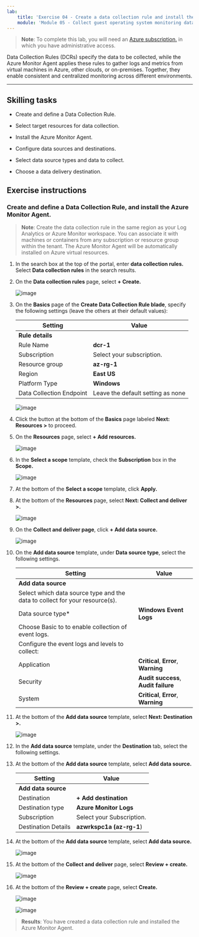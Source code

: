 ```yaml
---
lab:
    title: 'Exercise 04 - Create a data collection rule and install the Azure Monitor Agent'    
    module: 'Module 05 - Collect guest operating system monitoring data from Azure and hybrid virtual machines using Azure Monitor Agent'
---
```



>**Note**: To complete this lab, you will need an [Azure subscription.](https://azure.microsoft.com/en-us/free/?azure-portal=true) in which you have administrative access. 


Data Collection Rules (DCRs) specify the data to be collected, while the Azure Monitor Agent applies these rules to gather logs and metrics from virtual machines in Azure, other clouds, or on-premises. Together, they enable consistent and centralized monitoring across different environments.

---

## Skilling tasks

- Create and define a Data Collection Rule.

- Select target resources for data collection.

- Install the Azure Monitor Agent.
  
- Configure data sources and destinations.

- Select data source types and data to collect.

- Choose a data delivery destination.

## Exercise instructions 

### Create and define a Data Collection Rule, and install the Azure Monitor Agent.

>**Note**: Create the data collection rule in the same region as your Log Analytics or Azure Monitor workspace. You can associate it with machines or containers from any subscription or resource group within the tenant. The Azure Monitor Agent will be automatically installed on Azure virtual resources.

1. In the search box at the top of the portal, enter **data collection rules.** Select **Data collection rules** in the search results.
  
2. On the **Data collection rules** page, select **+ Create.**
  
    ![image](https://github.com/user-attachments/assets/a472bc6f-fa96-4615-a67c-c99e8b9ce7a4)

3. On the **Basics** page of the **Create Data Collection Rule blade**, specify the following settings (leave the others at their default values):

    |Setting|Value|
    |---|---|
    |**Rule details**|
    |Rule Name|**dcr-1**|
    |Subscription|Select your subscription.|
    |Resource group|**az-rg-1**|
    |Region|**East US**|
    |Platform Type|**Windows**|
    |Data Collection Endpoint|Leave the default setting as none|

   ![image](https://github.com/user-attachments/assets/6c63c48f-f7a9-4fb2-8fc0-e22084cd5013)

4. Click the button at the bottom of the **Basics** page labeled **Next: Resources >** to proceed.
   
5. On the **Resources** page, select **+ Add resources.**

   ![image](https://github.com/user-attachments/assets/7e45996b-478b-4be4-9df3-df6127da6cb4)

6. In the **Select a scope** template, check the **Subscription** box in the **Scope.**

   ![image](https://github.com/user-attachments/assets/0d228e47-039e-4418-ae66-025957e368bc)

8. At the bottom of the **Select a scope** template, click **Apply.**
  
9. At the bottom of the **Resources** page, select **Next: Collect and deliver >.**

   ![image](https://github.com/user-attachments/assets/95556211-654f-4810-98a0-5cd8fac13bff)  

11. On the **Collect and deliver page**, click **+ Add data source.**

    ![image](https://github.com/user-attachments/assets/8274b0c1-8617-4889-9aef-78e050f2bd00)

13. On the **Add data source** template, under **Data source type**, select the following settings.
    
    |Setting|Value|
    |---|---|
    |**Add data source**|
    |Select which data source type and the data to collect for your resource(s).|
    |Data source type*|**Windows Event Logs**|
    |Choose Basic to to enable collection of event logs.|
    |Configure the event logs and levels to collect:|
    |Application|**Critical**, **Error**, **Warning**|
    |Security|**Audit success**, **Audit failure**|
    |System|**Critical**, **Error**, **Warning**|

15. At the bottom of the **Add data source** template, select **Next: Destination >.**

    ![image](https://github.com/user-attachments/assets/33039994-0613-40f4-9c55-03f795b38b9b)

16. In the **Add data source** template, under the **Destination** tab, select the following settings.

17. At the bottom of the **Add data source** template, select **Add data source.**
    
    |Setting|Value|
    |---|---|
    |**Add data source**|
    |Destination|**+ Add destination**|
    |Destination type|**Azure Monitor Logs**|
    |Subscription|Select your Subscription.|
    |Destination Details|**azwrkspc1a (az-rg-1**)|
   
18. At the bottom of the **Add data source** template, select **Add data source.**

     ![image](https://github.com/user-attachments/assets/dc2d2906-4a57-4df9-a33c-fd6ae34a8457)

19. At the bottom of the **Collect and deliver** page, select **Review + create.**

    ![image](https://github.com/user-attachments/assets/4277089c-971c-4334-a49d-6ac6bfe93ff4)

21. At the bottom of the **Review + create** page, select **Create.**

    ![image](https://github.com/user-attachments/assets/919ce7bc-a5fe-4b12-a2b0-2123155401a3)


    ![image](https://github.com/user-attachments/assets/b532f92e-af10-4b4d-bb52-10d15ad38d4a)


> **Results**: You have created a data collection rule and installed the Azure Monitor Agent.
